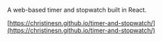 A web-based timer and stopwatch built in React.

[https://christinesn.github.io/timer-and-stopwatch/](https://christinesn.github.io/timer-and-stopwatch/)